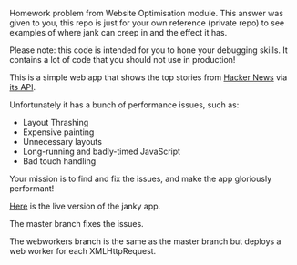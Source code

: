 Homework problem from Website Optimisation module. This answer was given to you, this repo is just for your own reference (private repo) to see examples of where jank can creep in and the effect it has.

Please note: this code is intended for you to hone your debugging skills. It contains a lot of code that you should not use in production!

This is a simple web app that shows the top stories from [Hacker News](https://news.ycombinator.com/news) via [its API](http://blog.ycombinator.com/hacker-news-api).

Unfortunately it has a bunch of performance issues, such as:

* Layout Thrashing
* Expensive painting
* Unnecessary layouts
* Long-running and badly-timed JavaScript
* Bad touch handling

Your mission is to find and fix the issues, and make the app gloriously performant!

[Here](http://udacity.github.io/news-aggregator/) is the live version of the janky app.

The master branch fixes the issues.

The webworkers branch is the same as the master branch but deploys a web worker for each XMLHttpRequest. 

